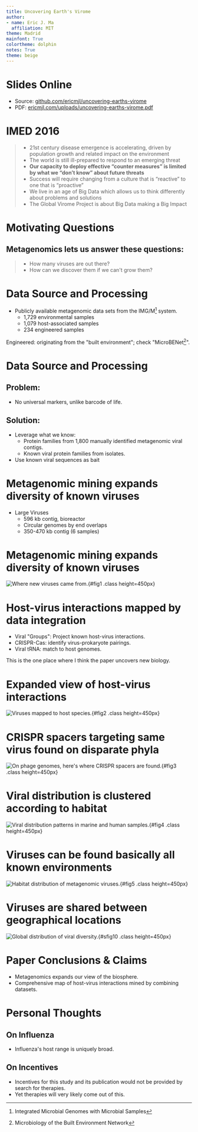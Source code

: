 ```yaml
---
title: Uncovering Earth's Virome
author:
- name: Eric J. Ma
  affiliation: MIT
theme: Madrid
mainfont: True
colortheme: dolphin
notes: True
theme: beige
---
```


# Slides Online

- Source: [github.com/ericmjl/uncovering-earths-virome][source]
- PDF: [ericmjl.com/uploads/uncovering-earths-virome.pdf][pdf]

[pdf]: http://www.ericmjl.com/uploads/uncovering-earths-virome.pdf
[source]: http://github.com/ericmjl/uncovering-earths-virome

# IMED 2016

> - 21st century disease emergence is accelerating, driven by population growth and related impact on the environment
> - The world is still ill-prepared to respond to an emerging threat
> - **Our capacity to deploy effective “counter measures” is limited by what we “don’t know” about future threats**
> - Success will require changing from a culture that is “reactive” to one that is “proactive”
> - We live in an age of Big Data which allows us to think differently about problems and solutions
> - The Global Virome Project is about Big Data making a Big Impact


# Motivating Questions

## Metagenomics lets us answer these questions:

> - How many viruses are out there?
> - How can we discover them if we can't grow them?

# Data Source and Processing

- Publicly available metagenomic data sets from the IMG/M[^imgm] system.
    - 1,729 environmental samples
    - 1,079 host-associated samples
    - 234 engineered samples

Engineered: originating from the "built environment"; check "MicroBENet[^microbenet]".

[^imgm]: Integrated Microbial Genomes with Microbial Samples
[^microbenet]: Microbiology of the Built Environment Network

# Data Source and Processing

## Problem:
- No universal markers, unlike barcode of life.

## Solution:
- Leverage what we know:
    - Protein families from 1,800 manually identified metagenomic viral contigs.
    - Known viral protein families from isolates.
- Use known viral sequences as bait

# Metagenomic mining expands diversity of known viruses

- Large Viruses
    - 596 kb contig, bioreactor
    - Circular genomes by end overlaps
    - 350-470 kb contig (6 samples)

# Metagenomic mining expands diversity of known viruses

![Where new viruses came from.](./figures/nature19094-f1.jpg){#fig1 .class height=450px}

# Host-virus interactions mapped by data integration

- Viral "Groups": Project known host-virus interactions.
- CRISPR-Cas: identify virus-prokaryote pairings.
- Viral tRNA: match to host genomes.

This is the one place where I think the paper uncovers new biology.

# Expanded view of host-virus interactions

![Viruses mapped to host species.](./figures/nature19094-f2.jpg){#fig2 .class height=450px}

# CRISPR spacers targeting same virus found on disparate phyla

![On phage genomes, here's where CRISPR spacers are found.](./figures/nature19094-f3.jpg){#fig3 .class height=450px}

# Viral distribution is clustered according to habitat

![Viral distribution patterns in marine and human samples.](./figures/nature19094-f4.jpg){#fig4 .class height=450px}

# Viruses can be found basically all known environments

![Habitat distribution of metagenomic viruses.](./figures/nature19094-f5.jpg){#fig5 .class height=450px}

# Viruses are shared between geographical locations

![Global distribution of viral diversity.](./figures/nature19094-sf10.jpg){#sfig10 .class height=450px}

# Paper Conclusions & Claims

- Metagenomics expands our view of the biosphere.
- Comprehensive map of host-virus interactions mined by combining datasets.

# Personal Thoughts

## On Influenza

- Influenza's host range is uniquely broad.

## On Incentives

- Incentives for this study and its publication would not be provided by search for therapies.
- Yet therapies will very likely come out of this.
